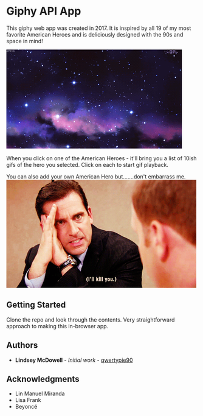 # Giphy API App

This giphy web app was created in 2017. It is inspired by all 19 of my most favorite American Heroes and is deliciously designed with the 90s and space in mind!


![demo](spacey.gif)


When you click on one of the American Heroes - it'll bring you a list of 10ish gifs of the hero you selected. Click on each to start gif playback.

You can also add your own American Hero but.......don't embarrass me.
![demo](ms.gif)


## Getting Started
Clone the repo and look through the contents. Very straightforward approach to making this in-browser app.


## Authors
* **Lindsey McDowell** - *Initial work* - [qwertypie90](https://github.com/qwertypie90)



## Acknowledgments
* Lin Manuel Miranda
* Lisa Frank
* Beyoncé

